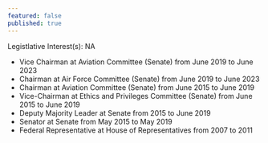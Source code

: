 ```yaml
---
featured: false
published: true
---
```

Legistlative Interest(s): NA

* Vice Chairman at Aviation Committee (Senate) from June 2019 to June 2023
* Chairman at Air Force Committee (Senate) from June 2019 to June 2023
* Chairman at Aviation Committee (Senate) from June 2015 to June 2019
* Vice-Chairman at Ethics and Privileges Committee (Senate) from June 2015 to June 2019
* Deputy Majority Leader at Senate from 2015 to June 2019
* Senator at Senate from May 2015 to May 2019
* Federal Representative at House of Representatives from 2007 to 2011
